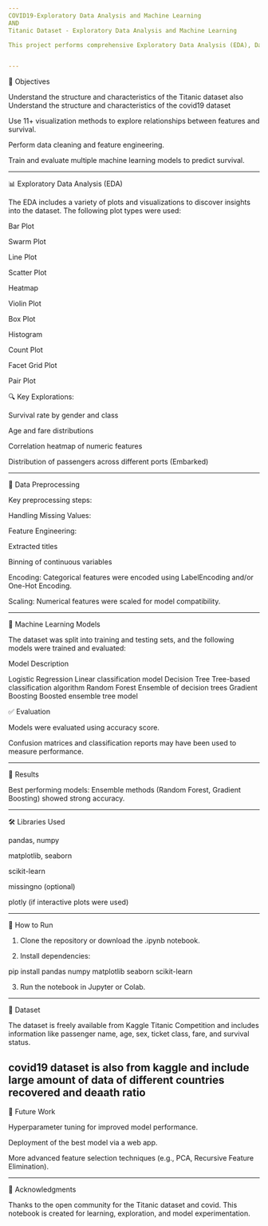 ```yaml
---
COVID19-Exploratory Data Analysis and Machine Learning
AND
Titanic Dataset - Exploratory Data Analysis and Machine Learning

This project performs comprehensive Exploratory Data Analysis (EDA), Data Preprocessing, and Machine Learning Modeling on the iconic Titanic dataset. The dataset captures the fate of passengers aboard the RMS Titanic, one of the most infamous shipwrecks in history and also file for covid 19 death recovered ratio


---
```


📌 Objectives

Understand the structure and characteristics of the Titanic dataset also 
Understand the structure and characteristics of the covid19 dataset 

Use 11+ visualization methods to explore relationships between features and survival.

Perform data cleaning and feature engineering.

Train and evaluate multiple machine learning models to predict survival.



---

📊 Exploratory Data Analysis (EDA)

The EDA includes a variety of plots and visualizations to discover insights into the dataset. The following plot types were used:

Bar Plot

Swarm Plot

Line Plot

Scatter Plot

Heatmap

Violin Plot

Box Plot

Histogram

Count Plot

Facet Grid Plot

Pair Plot


🔍 Key Explorations:

Survival rate by gender and class

Age and fare distributions

Correlation heatmap of numeric features

Distribution of passengers across different ports (Embarked)



---

🧹 Data Preprocessing

Key preprocessing steps:

Handling Missing Values: 

Feature Engineering:

Extracted titles 


Binning of continuous variables 


Encoding: Categorical features were encoded using LabelEncoding and/or One-Hot Encoding.

Scaling: Numerical features were scaled for model compatibility.



---

🤖 Machine Learning Models

The dataset was split into training and testing sets, and the following models were trained and evaluated:

Model	Description

Logistic Regression	Linear classification model
Decision Tree	Tree-based classification algorithm
Random Forest	Ensemble of decision trees
Gradient Boosting	Boosted ensemble tree model


✅ Evaluation

Models were evaluated using accuracy score.

Confusion matrices and classification reports may have been used to measure performance.



---

📌 Results

Best performing models: Ensemble methods (Random Forest, Gradient Boosting) showed strong accuracy.



---

🛠 Libraries Used

pandas, numpy

matplotlib, seaborn

scikit-learn

missingno (optional)

plotly (if interactive plots were used)



---

🚀 How to Run

1. Clone the repository or download the .ipynb notebook.


2. Install dependencies:

pip install pandas numpy matplotlib seaborn scikit-learn


3. Run the notebook in Jupyter or Colab.




---

📁 Dataset

The dataset is freely available from Kaggle Titanic Competition and includes information like passenger name, age, sex, ticket class, fare, and survival status.

covid19 dataset is also from kaggle and include large amount of data of different countries recovered and deaath ratio
---

📌 Future Work

Hyperparameter tuning for improved model performance.

Deployment of the best model via a web app.

More advanced feature selection techniques (e.g., PCA, Recursive Feature Elimination).



---

🙏 Acknowledgments

Thanks to the open community for the Titanic dataset and covid.
This notebook is created for learning, exploration, and model experimentation.
